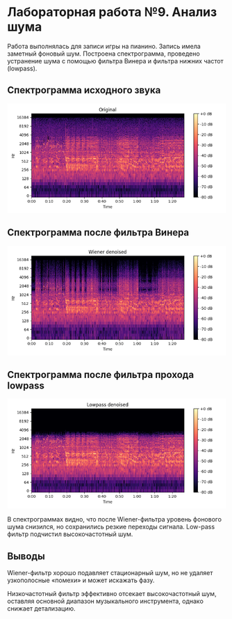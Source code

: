 # Лабораторная работа №9. Анализ шума

Работа выполнялась для записи игры на пианино. Запись имела заметный фоновый шум. Построена спектрограмма, проведено устранение шума с помощью фильтра Винера и фильтра нижних частот (lowpass).

## Спектрограмма исходного звука

![voice](../results/spec_before.png)

## Спектрограмма после фильтра Винера

![voice](../results/spec_wiener.png)

## Спектрограмма после фильтра прохода lowpass

![voice](../results/spec_lowpass.png)

В спектрограммах видно, что после Wiener-фильтра уровень фонового шума снизился, но сохранились резкие переходы сигнала. Low-pass фильтр подчистил высокочастотный шум.

## Выводы

Wiener-фильтр хорошо подавляет стационарный шум, но не удаляет узкополосные «помехи» и может искажать фазу.

Низкочастотный фильтр эффективно отсекает высокочастотный шум, оставляя основной диапазон музыкального инструмента, однако снижает детализацию.